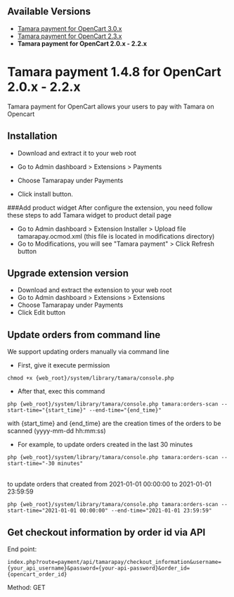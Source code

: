 ## Available Versions
* [Tamara payment for OpenCart 3.0.x](https://github.com/tamara-solution/opencart)
* [Tamara payment for OpenCart 2.3.x](https://github.com/tamara-solution/opencart/tree/v2)
* **Tamara payment for OpenCart 2.0.x - 2.2.x**


# Tamara payment 1.4.8 for OpenCart 2.0.x - 2.2.x

Tamara payment for OpenCart allows your users to pay with Tamara on Opencart


## Installation
* Download and extract it to your web root

* Go to Admin dashboard > Extensions > Payments
* Choose Tamarapay under Payments
* Click install button.

###Add product widget
After configure the extension, you need follow these steps to add Tamara widget to product detail page
* Go to Admin dashboard > Extension Installer > Upload file tamarapay.ocmod.xml (this file is located in modifications directory)
* Go to Modifications, you will see "Tamara payment" > Click Refresh button

## Upgrade extension version
* Download and extract the extension to your web root
* Go to Admin dashboard > Extensions > Extensions
* Choose Tamarapay under Payments
* Click Edit button

## Update orders from command line
We support updating orders manually via command line
* First, give it execute permission
```text
chmod +x {web_root}/system/library/tamara/console.php
```
* After that, exec this command
```text
php {web_root}/system/library/tamara/console.php tamara:orders-scan --start-time="{start_time}" --end-time="{end_time}"
```
with {start_time} and {end_time} are the creation times of the orders to be scanned (yyyy-mm-dd hh:mm:ss)
* For example, to update orders created in the last 30 minutes
```text
php {web_root}/system/library/tamara/console.php tamara:orders-scan --start-time="-30 minutes"
```
<br />
to update orders that created from 2021-01-01 00:00:00 to 2021-01-01 23:59:59

```text
php {web_root}/system/library/tamara/console.php tamara:orders-scan --start-time="2021-01-01 00:00:00" --end-time="2021-01-01 23:59:59"
```

## Get checkout information by order id via API
End point:
```text
index.php?route=payment/api/tamarapay/checkout_information&username={your_api_username}&password={your-api-password}&order_id={opencart_order_id}
```
Method: GET